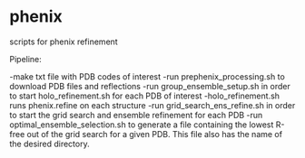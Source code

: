 # phenix
scripts for phenix refinement

Pipeline:

-make txt file with PDB codes of interest
-run prephenix_processing.sh to download PDB files and reflections
-run group_ensemble_setup.sh in order to start holo_refinement.sh for each PDB of interest 
    -holo_refinement.sh runs phenix.refine on each structure
-run grid_search_ens_refine.sh in order to start the grid search and ensemble refinement for each PDB
-run optimal_ensemble_selection.sh to generate a file containing the lowest R-free out of the grid search for a given PDB. This file also has the 
name of the desired directory.

